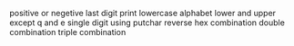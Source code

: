 positive or negetive
last digit
print lowercase alphabet
lower and upper
except q and e
single digit
using putchar
reverse
hex
combination
double combination
triple combination

